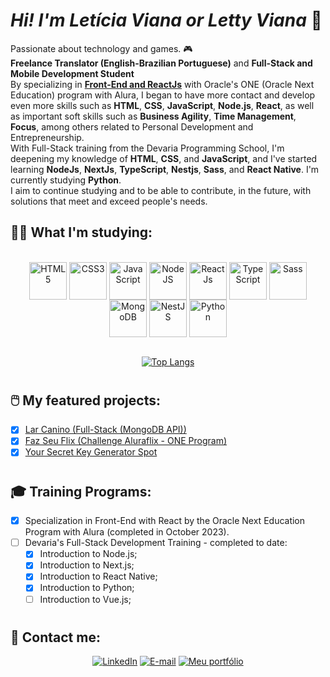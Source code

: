 # *Hi! I'm Letícia Viana or Letty Viana* 👋

Passionate about technology and games. 🎮 <br /> 
<strong>Freelance Translator (English-Brazilian Portuguese)</strong> and <strong>Full-Stack and Mobile Development Student</strong> <br />
By specializing in <a href="https://cursos.alura.com.br/emprega-one/profile/lettyviana"><strong>Front-End and ReactJs</strong></a> with Oracle's ONE (Oracle Next Education) program with Alura, I began to have more contact and develop even more skills such as <strong>HTML</strong>, <strong>CSS</strong>, <strong>JavaScript</strong>, <strong>Node.js</strong>, <strong>React</strong>, as well as important soft skills such as <strong>Business Agility</strong>, <strong>Time Management</strong>, <strong>Focus</strong>, among others related to Personal Development and Entrepreneurship. <br />
With Full-Stack training from the Devaria Programming School, I'm deepening my knowledge of <strong>HTML</strong>, <strong>CSS</strong>, and <strong>JavaScript</strong>, and I've started learning <strong>NodeJs</strong>, <strong>NextJs</strong>, <strong>TypeScript</strong>, <strong>Nestjs</strong>, <strong>Sass</strong>, and <strong>React Native</strong>. I'm currently studying <strong>Python</strong>. <br />
I aim to continue studying and to be able to contribute, in the future, with solutions that meet and exceed people's needs.


## 👩‍💻 **What I'm studying:**
<div style="display: inline_block" align="center"><br />
    <img src="https://cdn.jsdelivr.net/gh/devicons/devicon@latest/icons/html5/html5-plain-wordmark.svg" height="60px" alt="HTML5" align="center"/>
    <img src="https://cdn.jsdelivr.net/gh/devicons/devicon@latest/icons/css3/css3-plain-wordmark.svg" height="60px" alt="CSS3" align="center"/>
    <img src="https://cdn.jsdelivr.net/gh/devicons/devicon/icons/javascript/javascript-plain.svg" height="60px" alt="JavaScript" align="center"/>
    <img src="https://cdn.jsdelivr.net/gh/devicons/devicon@latest/icons/nodejs/nodejs-plain-wordmark.svg" height="60px" alt="NodeJS" align="center"/>
    <img src="https://cdn.jsdelivr.net/gh/devicons/devicon@latest/icons/react/react-original-wordmark.svg" height="60px" alt="ReactJs" align="center"/>
    <img src="https://cdn.jsdelivr.net/gh/devicons/devicon/icons/typescript/typescript-original.svg" height="60px" alt="TypeScript" align="center"/>
    <img src="https://cdn.jsdelivr.net/gh/devicons/devicon/icons/sass/sass-original.svg" height="60px" alt="Sass" align="center"/>
    <img src="https://cdn.jsdelivr.net/gh/devicons/devicon/icons/mongodb/mongodb-original-wordmark.svg" height="60px" alt="MongoDB" align="center"/>
    <img src="https://cdn.jsdelivr.net/gh/devicons/devicon@latest/icons/nestjs/nestjs-original-wordmark.svg" height="60px" alt="NestJS" align="center"/>
    <img src="https://cdn.jsdelivr.net/gh/devicons/devicon@latest/icons/python/python-original-wordmark.svg" height="60px" alt="Python" align="center"/>
</div><br />

<div align="center">
    
[![Top Langs](https://github-readme-stats.vercel.app/api/top-langs/?username=lettyviana&layout=compact&langs_count=5&theme=midnight-purple)](https://github.com/lettyviana/github-readme-stats)

</div>

#

## 🖱️ **My featured projects:**
- [x] [Lar Canino (Full-Stack (MongoDB API))](https://lar-canino.vercel.app/)<br />
- [x] [Faz Seu Flix (Challenge Aluraflix - ONE Program)](https://faz-seu-flix.vercel.app/)<br />
- [x] [Your Secret Key Generator Spot](https://lettyviana.github.io/secret-key-generator-spot/)<br />

#

## 🎓 **Training Programs:**
- [x] Specialization in Front-End with React by the Oracle Next Education Program with Alura (completed in October 2023).
- [ ] Devaria's Full-Stack Development Training - completed to date:
  - [x] Introduction to Node.js;
  - [x] Introduction to Next.js;
  - [x] Introduction to React Native;
  - [x] Introduction to Python;
  - [ ] Introduction to Vue.js;

#

## 📲 **Contact me:** 

<div align="center">

[![LinkedIn](https://img.shields.io/badge/linkedin-0077B5?style=for-the-badge&color=0077B5)](https://www.linkedin.com/in/leticiaviana-trad-dev)
[![E-mail](https://img.shields.io/badge/email-e76b6b?style=for-the-badge&color=e76b6b)](mailto:letisviana@gmail.com)
[![Meu portfólio](https://img.shields.io/badge/portfolio-620a81?style=for-the-badge&color=620a81)](https://www.leticiaviana.com)

</div>
